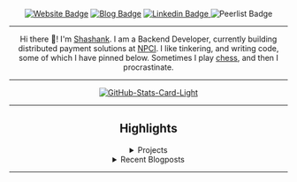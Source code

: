 <div align="center"><p><a href="https://ssnk.in"><img src="https://img.shields.io/badge/-Website-3B7EBF?style=for-the-badge&amp;logo=amp&amp;logoColor=white" alt="Website Badge"></a> <a href="https://blog.ssnk.in"><img src="https://img.shields.io/badge/-Blog-3B7EBF?style=for-the-badge&amp;logo=Hashnode&amp;logoColor=white" alt="Blog Badge"></a> <a href="https://linkedin.com/in/shashank-priyadarshi"><img src="https://img.shields.io/badge/-LinkedIn-3B7EBF?style=for-the-badge&amp;logo=Linkedin&amp;logoColor=white" alt="Linkedin Badge"> <a href="https://peerlist.io/shasha"></a><img src="https://img.shields.io/badge/-PeerList-3B7EBF?style=for-the-badge&amp;logo=Peerlist&amp;logoColor=white" alt="Peerlist Badge"/></p><hr><p>Hi there 👋! I'm <a href="https://ssnk.in">Shashank</a>. I am a Backend Developer, currently building distributed payment solutions at <a href="https://npci.org.in">NPCI</a>. I like tinkering, and writing code, some of which I have pinned below. Sometimes I play <a href="https://www.chess.com/member/ttefabob">chess</a>, and then I procrastinate.</p><hr><p><a href="https://github.com/shashank-priyadarshi/shashank-priyadarshi#gh-light-mode-only"><img src="https://github-readme-stats.vercel.app/api?username=shashank-priyadarshi&amp;show_icons=true&amp;hide_border=true&amp;include_all_commits=true&amp;card_width=600&amp;title_color=3B7EBF&amp;text_color=474A4E&amp;icon_color=3B7EBF&amp;hide=contribs&amp;show=prs_merged&amp;theme=transparent#gh-light-mode-only" alt="GitHub-Stats-Card-Light"></a></p><hr><h2>Highlights</h2><details><summary>Projects</summary><br /><ul><li><a href="https://github.com/shashank-priyadarshi/draw.io" target="_blank" rel="noopener noreferrer">draw.io</a> Last Updated : 2022-08-20</li><li><a href="https://github.com/shashank-priyadarshi/golang-training" target="_blank" rel="noopener noreferrer">golang-training</a> Last Updated : 2023-03-04</li><li><a href="https://github.com/shashank-priyadarshi/portfolio-core-ui" target="_blank" rel="noopener noreferrer">portfolio-core-ui</a> Last Updated : 2023-03-04</li><li><a href="https://github.com/shashank-priyadarshi/upgraded-disco" target="_blank" rel="noopener noreferrer">upgraded-disco</a> Last Updated : 2023-03-04</li><li><a href="https://github.com/shashank-priyadarshi/services" target="_blank" rel="noopener noreferrer">services</a> Last Updated : 2023-08-10</li><li><a href="https://github.com/shashank-priyadarshi/shashank-priyadarshi" target="_blank" rel="noopener noreferrer">shashank-priyadarshi</a> Last Updated : 2023-08-10</li><li><a href="https://github.com/shashank-priyadarshi/articles-backup" target="_blank" rel="noopener noreferrer">articles-backup</a> Last Updated : 2023-01-10</li><li><a href="https://github.com/shashank-priyadarshi/files" target="_blank" rel="noopener noreferrer">files</a> Last Updated : 2023-11-14</li><li><a href="https://github.com/shashank-priyadarshi/legendary-waffle" target="_blank" rel="noopener noreferrer">legendary-waffle</a> Last Updated : 2023-03-04</li><li><a href="https://github.com/shashank-priyadarshi/dsa" target="_blank" rel="noopener noreferrer">dsa</a> Last Updated : 2023-03-04</li><li><a href="https://github.com/shashank-priyadarshi/scaling-octo-tribble" target="_blank" rel="noopener noreferrer">scaling-octo-tribble</a> Last Updated : 2023-03-04</li><li><a href="https://github.com/shashank-priyadarshi/hlf-chaincode-peer-interaction" target="_blank" rel="noopener noreferrer">hlf-chaincode-peer-interaction</a> Last Updated : 2023-06-08</li><li><a href="https://github.com/shashank-priyadarshi/projects" target="_blank" rel="noopener noreferrer">projects</a> Last Updated : 2023-07-15</li><li><a href="https://github.com/shashank-priyadarshi/amplication-test-service" target="_blank" rel="noopener noreferrer">amplication-test-service</a> Last Updated : 2023-07-23</li><li><a href="https://github.com/shashank-priyadarshi/TerminalGPT" target="_blank" rel="noopener noreferrer">TerminalGPT</a> Last Updated : 2023-08-19</li></ul></details><details><summary>Recent Blogposts</summary><br /><ul><li><a href="https://blog.ssnk.in/traffic-light-simulator-in-angular-2023" target="_blank" rel="noopener noreferrer">Traffic Light Simulator in Angular</a> Published : 2023-09-16</li><li><a href="https://blog.ssnk.in/oop-in-go-interfaces" target="_blank" rel="noopener noreferrer">OOP in Go: Interfaces</a> Published : 2023-03-04</li><li><a href="https://blog.ssnk.in/oop-in-go-structs" target="_blank" rel="noopener noreferrer">OOP in Go: Structs</a> Published : 2023-02-24</li></ul></details><hr></div>